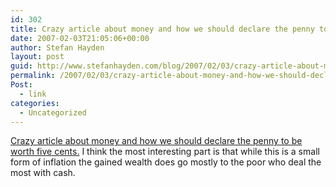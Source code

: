 ```yaml
---
id: 302
title: Crazy article about money and how we should declare the penny to be worth five cents
date: 2007-02-03T21:05:06+00:00
author: Stefan Hayden
layout: post
guid: http://www.stefanhayden.com/blog/2007/02/03/crazy-article-about-money-and-how-we-should-declare-the-penny-to-be-worth-five-cents/
permalink: /2007/02/03/crazy-article-about-money-and-how-we-should-declare-the-penny-to-be-worth-five-cents/
Post:
  - link
categories:
  - Uncategorized
---
```

<p><a href="http://www.nytimes.com/2007/02/01/business/01scenes.html?ex=1327986000&en=fc1b2020abae45d6&ei=5090&partner=rssuserland&emc=rss">Crazy article about money and how we should declare the penny to be worth five cents.</a> I think the most interesting part is that while this is a small form of inflation the gained wealth does go mostly to the poor who deal the most with cash.
</p>
